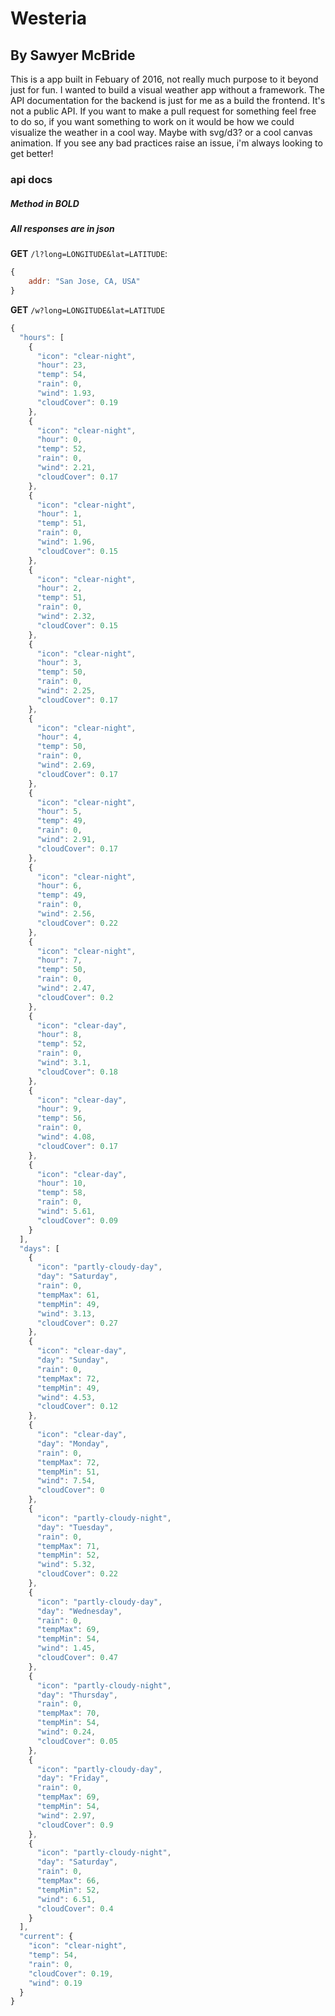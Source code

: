 # Westeria 
## By Sawyer McBride
This is a app built in Febuary of 2016, not really much purpose to it beyond just for fun. I wanted to build a visual weather app without a framework. The API documentation for the backend is just for me as a build the frontend. It's not a public API. If you want to make a pull request for something feel free to do so, if you want something to work on it would be how we could visualize the weather in a cool way. Maybe with svg/d3? or a cool canvas animation. If you see any bad practices raise an issue, i'm always looking to get better!


### api docs
##### Method in **BOLD**
##### _All responses are in json_


**GET** ```/l?long=LONGITUDE&lat=LATITUDE```: 
```javascript 
{
    addr: "San Jose, CA, USA"
}
```

**GET** ```/w?long=LONGITUDE&lat=LATITUDE```
```javascript
{
  "hours": [
    {
      "icon": "clear-night",
      "hour": 23,
      "temp": 54,
      "rain": 0,
      "wind": 1.93,
      "cloudCover": 0.19
    },
    {
      "icon": "clear-night",
      "hour": 0,
      "temp": 52,
      "rain": 0,
      "wind": 2.21,
      "cloudCover": 0.17
    },
    {
      "icon": "clear-night",
      "hour": 1,
      "temp": 51,
      "rain": 0,
      "wind": 1.96,
      "cloudCover": 0.15
    },
    {
      "icon": "clear-night",
      "hour": 2,
      "temp": 51,
      "rain": 0,
      "wind": 2.32,
      "cloudCover": 0.15
    },
    {
      "icon": "clear-night",
      "hour": 3,
      "temp": 50,
      "rain": 0,
      "wind": 2.25,
      "cloudCover": 0.17
    },
    {
      "icon": "clear-night",
      "hour": 4,
      "temp": 50,
      "rain": 0,
      "wind": 2.69,
      "cloudCover": 0.17
    },
    {
      "icon": "clear-night",
      "hour": 5,
      "temp": 49,
      "rain": 0,
      "wind": 2.91,
      "cloudCover": 0.17
    },
    {
      "icon": "clear-night",
      "hour": 6,
      "temp": 49,
      "rain": 0,
      "wind": 2.56,
      "cloudCover": 0.22
    },
    {
      "icon": "clear-night",
      "hour": 7,
      "temp": 50,
      "rain": 0,
      "wind": 2.47,
      "cloudCover": 0.2
    },
    {
      "icon": "clear-day",
      "hour": 8,
      "temp": 52,
      "rain": 0,
      "wind": 3.1,
      "cloudCover": 0.18
    },
    {
      "icon": "clear-day",
      "hour": 9,
      "temp": 56,
      "rain": 0,
      "wind": 4.08,
      "cloudCover": 0.17
    },
    {
      "icon": "clear-day",
      "hour": 10,
      "temp": 58,
      "rain": 0,
      "wind": 5.61,
      "cloudCover": 0.09
    }
  ],
  "days": [
    {
      "icon": "partly-cloudy-day",
      "day": "Saturday",
      "rain": 0,
      "tempMax": 61,
      "tempMin": 49,
      "wind": 3.13,
      "cloudCover": 0.27
    },
    {
      "icon": "clear-day",
      "day": "Sunday",
      "rain": 0,
      "tempMax": 72,
      "tempMin": 49,
      "wind": 4.53,
      "cloudCover": 0.12
    },
    {
      "icon": "clear-day",
      "day": "Monday",
      "rain": 0,
      "tempMax": 72,
      "tempMin": 51,
      "wind": 7.54,
      "cloudCover": 0
    },
    {
      "icon": "partly-cloudy-night",
      "day": "Tuesday",
      "rain": 0,
      "tempMax": 71,
      "tempMin": 52,
      "wind": 5.32,
      "cloudCover": 0.22
    },
    {
      "icon": "partly-cloudy-day",
      "day": "Wednesday",
      "rain": 0,
      "tempMax": 69,
      "tempMin": 54,
      "wind": 1.45,
      "cloudCover": 0.47
    },
    {
      "icon": "partly-cloudy-night",
      "day": "Thursday",
      "rain": 0,
      "tempMax": 70,
      "tempMin": 54,
      "wind": 0.24,
      "cloudCover": 0.05
    },
    {
      "icon": "partly-cloudy-day",
      "day": "Friday",
      "rain": 0,
      "tempMax": 69,
      "tempMin": 54,
      "wind": 2.97,
      "cloudCover": 0.9
    },
    {
      "icon": "partly-cloudy-night",
      "day": "Saturday",
      "rain": 0,
      "tempMax": 66,
      "tempMin": 52,
      "wind": 6.51,
      "cloudCover": 0.4
    }
  ],
  "current": {
    "icon": "clear-night",
    "temp": 54,
    "rain": 0,
    "cloudCover": 0.19,
    "wind": 0.19
  }
}
````
